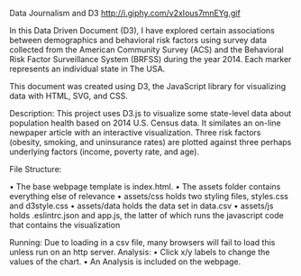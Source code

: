 Data Journalism and D3
http://i.giphy.com/v2xIous7mnEYg.gif

In this Data Driven Document (D3), I have explored certain associations between demographics and behavioral risk factors using survey data collected from the American Community Survey (ACS) and the Behavioral Risk Factor Surveillance System (BRFSS) during the year 2014. Each marker represents an individual state in The USA.

This document was created using D3, the JavaScript library for visualizing data with HTML, SVG, and CSS.

Description:
This project uses D3.js to visualize some state-level data about population health based on 2014 U.S. Census data. It similates an on-line newpaper article with an interactive visualization. Three risk factors (obesity, smoking, and uninsurance rates) are plotted against three perhaps underlying factors (income, poverty rate, and age).

File Structure:

•	The base webpage template is index.html.
•	The assets folder contains everything else of relevance
•	assets/css holds two styling files, styles.css and d3style.css
•	assets/data holds the data set in data.csv
•	assets/js holds .eslintrc.json and app.js, the latter of which runs the javascript code that contains the visualization

Running:
Due to loading in a csv file, many browsers will fail to load this unless run on an http server. 
Analysis:
• Click x/y labels to change the values of the chart.
• An Analysis is included on the webpage.
